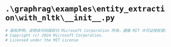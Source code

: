 # `.\graphrag\examples\entity_extraction\with_nltk\__init__.py`

```py
# 版权声明，说明该代码版权归 Microsoft Corporation 所有，遵循 MIT 许可证授权使用
# Copyright (c) 2024 Microsoft Corporation.
# Licensed under the MIT License
```